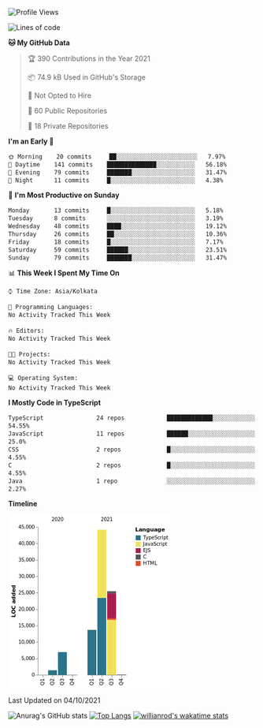 <!--START_SECTION:waka-->
![Profile Views](http://img.shields.io/badge/Profile%20Views-0-blue)

![Lines of code](https://img.shields.io/badge/From%20Hello%20World%20I%27ve%20Written-91845%20lines%20of%20code-blue)

**🐱 My GitHub Data** 

> 🏆 390 Contributions in the Year 2021
 > 
> 📦 74.9 kB Used in GitHub's Storage 
 > 
> 🚫 Not Opted to Hire
 > 
> 📜 60 Public Repositories 
 > 
> 🔑 18 Private Repositories  
 > 
**I'm an Early 🐤** 

```text
🌞 Morning    20 commits     ██░░░░░░░░░░░░░░░░░░░░░░░   7.97% 
🌆 Daytime    141 commits    ██████████████░░░░░░░░░░░   56.18% 
🌃 Evening    79 commits     ███████░░░░░░░░░░░░░░░░░░   31.47% 
🌙 Night      11 commits     █░░░░░░░░░░░░░░░░░░░░░░░░   4.38%

```
📅 **I'm Most Productive on Sunday** 

```text
Monday       13 commits     █░░░░░░░░░░░░░░░░░░░░░░░░   5.18% 
Tuesday      8 commits      ░░░░░░░░░░░░░░░░░░░░░░░░░   3.19% 
Wednesday    48 commits     ████░░░░░░░░░░░░░░░░░░░░░   19.12% 
Thursday     26 commits     ██░░░░░░░░░░░░░░░░░░░░░░░   10.36% 
Friday       18 commits     █░░░░░░░░░░░░░░░░░░░░░░░░   7.17% 
Saturday     59 commits     ██████░░░░░░░░░░░░░░░░░░░   23.51% 
Sunday       79 commits     ███████░░░░░░░░░░░░░░░░░░   31.47%

```


📊 **This Week I Spent My Time On** 

```text
⌚︎ Time Zone: Asia/Kolkata

💬 Programming Languages: 
No Activity Tracked This Week

🔥 Editors: 
No Activity Tracked This Week

🐱‍💻 Projects: 
No Activity Tracked This Week

💻 Operating System: 
No Activity Tracked This Week

```

**I Mostly Code in TypeScript** 

```text
TypeScript               24 repos            █████████████░░░░░░░░░░░░   54.55% 
JavaScript               11 repos            ██████░░░░░░░░░░░░░░░░░░░   25.0% 
CSS                      2 repos             █░░░░░░░░░░░░░░░░░░░░░░░░   4.55% 
C                        2 repos             █░░░░░░░░░░░░░░░░░░░░░░░░   4.55% 
Java                     1 repo              ░░░░░░░░░░░░░░░░░░░░░░░░░   2.27%

```


**Timeline**

![Chart not found](https://raw.githubusercontent.com/wise-introvert/wise-introvert/master/charts/bar_graph.png) 


 Last Updated on 04/10/2021
<!--END_SECTION:waka-->

![Anurag's GitHub stats](https://github-readme-stats.vercel.app/api?username=wise-introvert&count_private=true&show_icons=true)
[![Top Langs](https://github-readme-stats.vercel.app/api/top-langs/?username=wise-introvert&langs_count=10)](https://github.com/anuraghazra/github-readme-stats)
[![willianrod's wakatime stats](https://github-readme-stats.vercel.app/api/wakatime?username=wiseintrovert)](https://github.com/anuraghazra/github-readme-stats)
